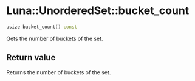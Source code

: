 # Luna::UnorderedSet::bucket_count

```c++
usize bucket_count() const
```

Gets the number of buckets of the set. 



## Return value
Returns the number of buckets of the set. 


